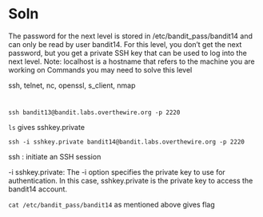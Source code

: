# Soln 

The password for the next level is stored in /etc/bandit_pass/bandit14 and can only be read by user bandit14. For this level, you don’t get the next password, but you get a private SSH key that can be used to log into the next level. Note: localhost is a hostname that refers to the machine you are working on
Commands you may need to solve this level

ssh, telnet, nc, openssl, s_client, nmap

#

`ssh bandit13@bandit.labs.overthewire.org -p 2220`

`ls` gives sshkey.private

`ssh -i sshkey.private bandit14@bandit.labs.overthewire.org -p 2220`

ssh : initiate an SSH session

-i sshkey.private: The -i option specifies the private key to use for authentication. In this case, sshkey.private is the private key to access the bandit14 account.


`cat /etc/bandit_pass/bandit14` as mentioned above gives flag
